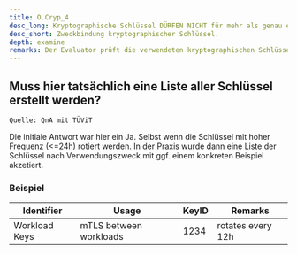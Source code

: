 ```yaml
---
title: O.Cryp_4
desc_long: Kryptographische Schlüssel DÜRFEN NICHT für mehr als genau einen Zweck eingesetzt werden. Der Hersteller des Hintergrundsystems MUSS ein Verschlüsselungskonzept vorlegen, aus dem alle verwendeten Schlüssel und deren Hierarchien hervorgehen.
desc_short: Zweckbindung kryptographischer Schlüssel.
depth: examine
remarks: Der Evaluator prüft die verwendeten kryptographischen Schlüssel auf ihre Zweckgebundenheit. Es wird der Zweck nach Schutz durch Verschlüsselung und Authentisierung unterschieden.
---
```


## Muss hier tatsächlich eine Liste aller Schlüssel erstellt werden?

`Quelle: QnA mit TÜViT`

Die initiale Antwort war hier ein Ja. Selbst wenn die Schlüssel mit hoher Frequenz (<=24h) rotiert werden. In der Praxis wurde dann eine Liste der Schlüssel nach Verwendungszweck mit ggf. einem konkreten Beispiel akzetiert.

### Beispiel

| Identifier    | Usage                  | KeyID | Remarks           |
| ------------- | ---------------------- | ----- | ----------------- |
| Workload Keys | mTLS between workloads | 1234  | rotates every 12h |
